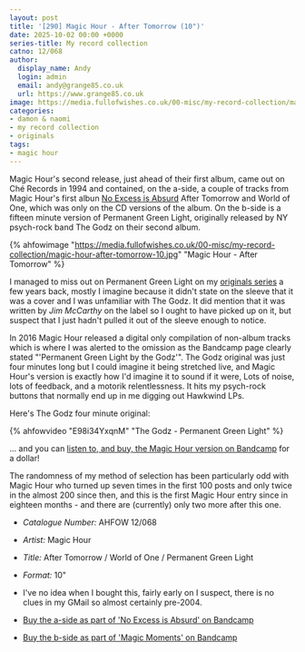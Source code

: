 ```yaml
---
layout: post
title: '[290] Magic Hour - After Tomorrow (10")'
date: 2025-10-02 00:00 +0000
series-title: My record collection
catno: 12/068
author:
  display_name: Andy
  login: admin
  email: andy@grange85.co.uk
  url: https://www.grange85.co.uk
image: https://media.fullofwishes.co.uk/00-misc/my-record-collection/magic-hour-after-tomorrow-10.jpg
categories:
- damon & naomi
- my record collection
- originals
tags:
- magic hour
---
```

Magic Hour's second release, just ahead of their first album, came out on Ché Records in 1994 and contained, on the a-side, a couple of tracks from Magic Hour's first albun [No Excess is Absurd](/2024/04/25/my-record-collection-130-magic-hour-no-excess-is-absurd-lp/) After Tomorrow and World of One, which was only on the CD versions of the album. On the b-side is a fifteen minute version of Permanent Green Light, originally released by NY psych-rock band The Godz on their second album.

{% ahfowimage "https://media.fullofwishes.co.uk/00-misc/my-record-collection/magic-hour-after-tomorrow-10.jpg" "Magic Hour - After Tomorrow" %}

I managed to miss out on Permanent Green Light on my [originals series](/category/originals/) a few years back, mostly I imagine because it didn't state on the sleeve that it was a cover and I was unfamiliar with The Godz. It did mention that it was written by _Jim McCarthy_ on the label so I ought to have picked up on it, but suspect that I just hadn't pulled it out of the sleeve enough to notice.

In 2016 Magic Hour released a digital only compilation of non-album tracks which is where I was alerted to the omission as the Bandcamp page clearly stated "'Permanent Green Light by the Godz'". The Godz original was just four minutes long but I could imagine it being stretched live, and Magic Hour's version is exactly how I'd imagine it to sound if it were, Lots of noise, lots of feedback, and a motorik relentlessness. It hits my psych-rock buttons that normally end up in me digging out Hawkwind LPs.

Here's The Godz four minute original:

{% ahfowvideo "E98i34YxqnM" "The Godz - Permanent Green Light" %}

... and you can [listen to, and buy, the Magic Hour version on Bandcamp](https://magic-hour.bandcamp.com/track/permanent-green-light) for a dollar!

The randomness of my method of selection has been particularly odd with Magic Hour who turned up seven times in the first 100 posts and only twice in the almost 200 since then, and this is the first Magic Hour entry since in eighteen months - and there are (currently) only two more after this one.

 - *Catalogue Number:* AHFOW 12/068
 - *Artist:* Magic Hour
 - *Title:* After Tomorrow / World of One / Permanent Green Light
 - *Format:* 10"
 - I've no idea when I bought this, fairly early on I suspect, there is no clues in my GMail so almost certainly pre-2004.

 - [Buy the a-side as part of 'No Excess is Absurd' on Bandcamp](https://magic-hour.bandcamp.com/album/no-excess-is-absurd)
 - [Buy the b-side as part of 'Magic Moments' on Bandcamp](https://magic-hour.bandcamp.com/album/magic-moments)
